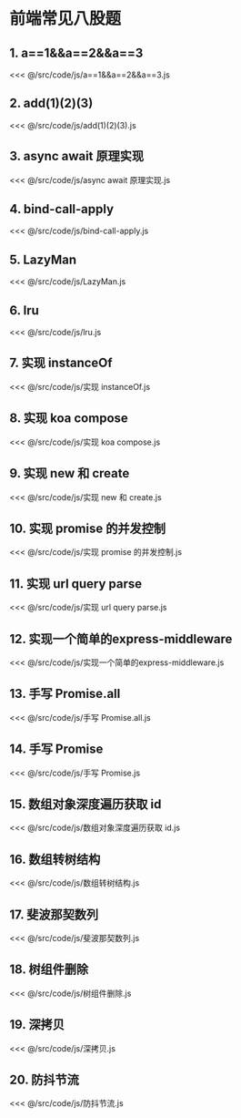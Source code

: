 # 前端常见八股题

## 1. a==1&&a==2&&a==3

<<< @/src/code/js/a==1&&a==2&&a==3.js

## 2. add(1)(2)(3)

<<< @/src/code/js/add(1)(2)(3).js

## 3. async await 原理实现

<<< @/src/code/js/async await 原理实现.js

## 4. bind-call-apply

<<< @/src/code/js/bind-call-apply.js

## 5. LazyMan

<<< @/src/code/js/LazyMan.js

## 6. lru

<<< @/src/code/js/lru.js

## 7. 实现 instanceOf

<<< @/src/code/js/实现 instanceOf.js

## 8. 实现 koa compose

<<< @/src/code/js/实现 koa compose.js

## 9. 实现 new 和 create

<<< @/src/code/js/实现 new 和 create.js

## 10. 实现 promise 的并发控制

<<< @/src/code/js/实现 promise 的并发控制.js

## 11. 实现 url query parse

<<< @/src/code/js/实现 url query parse.js

## 12. 实现一个简单的express-middleware

<<< @/src/code/js/实现一个简单的express-middleware.js

## 13. 手写 Promise.all

<<< @/src/code/js/手写 Promise.all.js

## 14. 手写 Promise

<<< @/src/code/js/手写 Promise.js

## 15. 数组对象深度遍历获取 id

<<< @/src/code/js/数组对象深度遍历获取 id.js

## 16. 数组转树结构

<<< @/src/code/js/数组转树结构.js

## 17. 斐波那契数列

<<< @/src/code/js/斐波那契数列.js

## 18. 树组件删除

<<< @/src/code/js/树组件删除.js

## 19. 深拷贝

<<< @/src/code/js/深拷贝.js

## 20. 防抖节流

<<< @/src/code/js/防抖节流.js